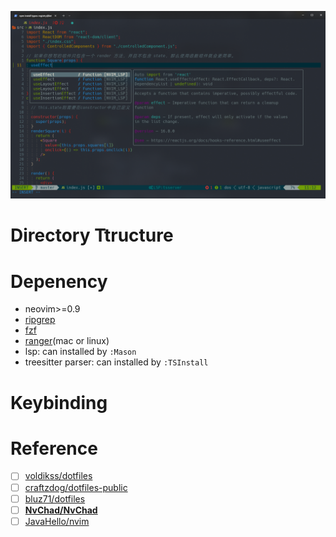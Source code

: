 
![dotfile-11](./image/dotfile-11.png)

# Directory Ttructure

# Depenency

- neovim>=0.9
- [ripgrep](https://github.com/BurntSushi/ripgrep)
- [fzf](https://github.com/junegunn/fzf)
- [ranger](https://github.com/ranger/ranger)(mac or linux)
- lsp: can installed by `:Mason`
- treesitter parser: can installed by `:TSInstall`

# Keybinding

# Reference

- [ ] [voldikss/dotfiles](https://github.com/voldikss/dotfiles/blob/dev/nvim/init.vim)
- [ ] [craftzdog/dotfiles-public](https://github.com/craftzdog/dotfiles-public)
- [ ] [bluz71/dotfiles](https://github.com/bluz71/dotfiles/blob/master/vim/lua/plugin/lsp-config.lua)
- [ ] **[NvChad/NvChad](https://github.com/NvChad/NvChad)**
- [ ] [JavaHello/nvim](https://github.com/JavaHello/nvim)
